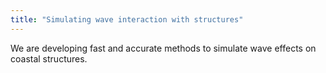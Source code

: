 ```yaml
---
title: "Simulating wave interaction with structures"
---
```


We are developing fast and accurate methods to simulate wave effects on coastal structures.